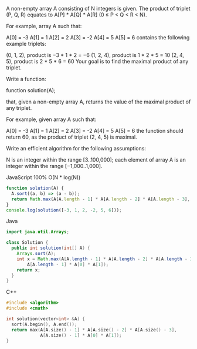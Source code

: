 A non-empty array A consisting of N integers is given. The product of triplet (P, Q, R) equates to A[P] * A[Q] * A[R] (0 ≤ P < Q < R < N).

For example, array A such that:

  A[0] = -3
  A[1] = 1
  A[2] = 2
  A[3] = -2
  A[4] = 5
  A[5] = 6
contains the following example triplets:

(0, 1, 2), product is −3 * 1 * 2 = −6
(1, 2, 4), product is 1 * 2 * 5 = 10
(2, 4, 5), product is 2 * 5 * 6 = 60
Your goal is to find the maximal product of any triplet.

Write a function:

function solution(A);

that, given a non-empty array A, returns the value of the maximal product of any triplet.

For example, given array A such that:

  A[0] = -3
  A[1] = 1
  A[2] = 2
  A[3] = -2
  A[4] = 5
  A[5] = 6
the function should return 60, as the product of triplet (2, 4, 5) is maximal.

Write an efficient algorithm for the following assumptions:

N is an integer within the range [3..100,000];
each element of array A is an integer within the range [−1,000..1,000].

JavaScript 100% O(N * log(N))
```javascript
function solution(A) {
  A.sort((a, b) => (a - b));
  return Math.max(A[A.length - 1] * A[A.length - 2] * A[A.length - 3], A[A.length - 1] * A[0] * A[1]);
}
console.log(solution([-3, 1, 2, -2, 5, 6]));

```

Java
```java
import java.util.Arrays;

class Solution {
  public int solution(int[] A) {
    Arrays.sort(A);
    int x = Math.max(A[A.length - 1] * A[A.length - 2] * A[A.length - 3],
        A[A.length - 1] * A[0] * A[1]);
    return x;
  }
}
```


C++
```C++
#include <algorithm>
#include <cmath>

int solution(vector<int> &A) {
  sort(A.begin(), A.end());
  return max(A[A.size() - 1] * A[A.size() - 2] * A[A.size() - 3],
             A[A.size() - 1] * A[0] * A[1]);
}

```